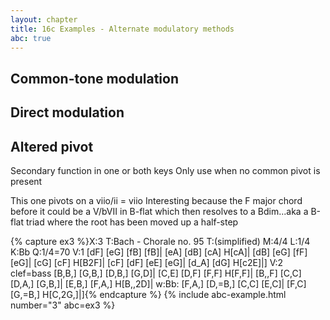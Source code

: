 ```yaml
---
layout: chapter
title: 16c Examples - Alternate modulatory methods
abc: true
---
```


## Common-tone modulation

## Direct modulation

## Altered pivot

Secondary function in one or both keys
Only use when no common pivot is present


This one pivots on a viio/ii = viio
Interesting because the F major chord before it could be a V/bVII in B-flat which then resolves to a Bdim...aka a B-flat triad where the root has been moved up a half-step

{% capture ex3 %}X:3
T:Bach - Chorale no. 95 
T:(simplified)
M:4/4
L:1/4
K:Bb
Q:1/4=70
V:1
[dF] [eG] [fB] [fB]| [eA] [dB] [cA] H[cA]| [dB] [eG] [fF] [eG]| [cG] [cF] H[B2F]|
[cF] [dF] [eE] [eG]| [d_A] [dG] H[c2E]|]
V:2 clef=bass
[B,B,] [G,B,] [D,B,] [G,D]| [C,E] [D,F] [F,F] H[F,F]| [B,,F] [C,C] [D,A,] [G,B,]| [E,B,] [F,A,] H[B,,2D]|
w:Bb:
[F,A,] [D,=B,] [C,C] [E,C]| [F,C] [G,=B,] H[C,2G,]|]{% endcapture %}
{% include abc-example.html number="3" abc=ex3 %}
